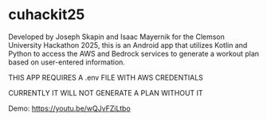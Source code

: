# cuhackit25

Developed by Joseph Skapin and Isaac Mayernik for the Clemson University Hackathon 2025, this is an Android app that utilizes Kotlin and Python to access the AWS and Bedrock services to generate a workout plan based on user-entered information.

THIS APP REQUIRES A .env FILE WITH AWS CREDENTIALS

CURRENTLY IT WILL NOT GENERATE A PLAN WITHOUT IT

Demo: https://youtu.be/wQJvFZiLtbo
